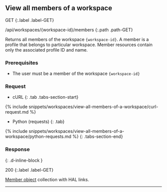 ## View all members of a workspace

GET
{:.label .label-GET}

/api/workspaces/{workspace-id}/members
{:.path .path-GET}

Returns all members of the workspace `{workspace-id}`. A member is a profile that belongs to particular workspace. Member resources contain only the associated profile ID and name.

### Prerequisites

- The user must be a member of the workspace `{workspace-id}`

### Request

- cURL
{: .tab .tabs-section-start}

{% include snippets/workspaces/view-all-members-of-a-workspace/curl-request.md %}

- Python (requests)
{: .tab}

{% include snippets/workspaces/view-all-members-of-a-workspace/python-requests.md %}
{: .tabs-section-end}

### Response
{: .d-inline-block }

200
{:.label .label-GET}

[Member object](#member-object) collection with HAL links.

---
